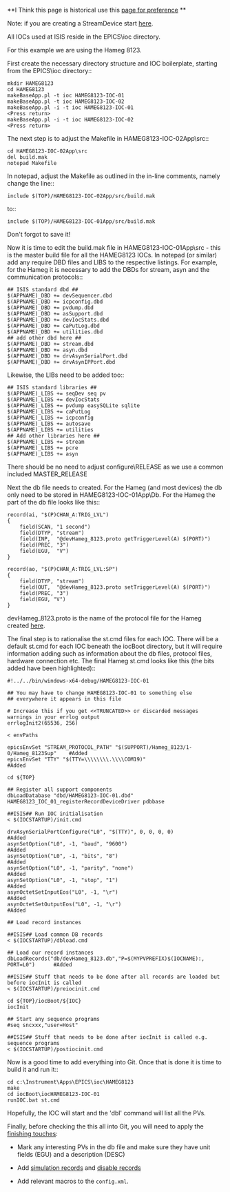 **I Think this page is historical use this [page for preference](Creating-an-ISIS-StreamDevice-IOC) **

Note: if you are creating a StreamDevice start [here](Creating-an-ISIS-StreamDevice-IOC).

All IOCs used at ISIS reside in the EPICS\\ioc directory.

For this example we are using the Hameg 8123.

First create the necessary directory structure and IOC boilerplate, starting from the EPICS\\ioc directory::

    mkdir HAMEG8123
    cd HAMEG8123
    makeBaseApp.pl -t ioc HAMEG8123-IOC-01
    makeBaseApp.pl -t ioc HAMEG8123-IOC-02
    makeBaseApp.pl -i -t ioc HAMEG8123-IOC-01
    <Press return>
    makeBaseApp.pl -i -t ioc HAMEG8123-IOC-02
    <Press return>

The next step is to adjust the Makefile in HAMEG8123-IOC-02App\\src::

    cd HAMEG8123-IOC-02App\src
    del build.mak
    notepad Makefile

In notepad, adjust the Makefile as outlined in the in-line comments, namely change the line::

    include $(TOP)/HAMEG8123-IOC-02App/src/build.mak

to::

    include $(TOP)/HAMEG8123-IOC-01App/src/build.mak

Don't forgot to save it!

Now it is time to edit the build.mak file in HAMEG8123-IOC-01App\\src - this is the master build file for all the HAMEG8123 IOCs.
In notepad (or similar) add any require DBD files and LIBS to the respective listings. For example, for the Hameg it is necessary to add the DBDs for stream, asyn and the communication protocols::

   ```
   ## ISIS standard dbd ##
   $(APPNAME)_DBD += devSequencer.dbd
   $(APPNAME)_DBD += icpconfig.dbd
   $(APPNAME)_DBD += pvdump.dbd
   $(APPNAME)_DBD += asSupport.dbd
   $(APPNAME)_DBD += devIocStats.dbd
   $(APPNAME)_DBD += caPutLog.dbd
   $(APPNAME)_DBD += utilities.dbd
   ## add other dbd here ##
   $(APPNAME)_DBD += stream.dbd
   $(APPNAME)_DBD += asyn.dbd
   $(APPNAME)_DBD += drvAsynSerialPort.dbd
   $(APPNAME)_DBD += drvAsynIPPort.dbd
   ```

Likewise, the LIBs need to be added too::

    ## ISIS standard libraries ##
    $(APPNAME)_LIBS += seqDev seq pv
    $(APPNAME)_LIBS += devIocStats 
    $(APPNAME)_LIBS += pvdump easySQLite sqlite 
    $(APPNAME)_LIBS += caPutLog
    $(APPNAME)_LIBS += icpconfig
    $(APPNAME)_LIBS += autosave
    $(APPNAME)_LIBS += utilities
    ## Add other libraries here ##
    $(APPNAME)_LIBS += stream
    $(APPNAME)_LIBS += pcre
    $(APPNAME)_LIBS += asyn

There should be no need to adjust configure\\RELEASE as we use a common included MASTER_RELEASE

Next the db file needs to created. For the Hameg (and most devices) the db only need to be stored in HAMEG8123-IOC-01App\\Db. For the Hameg the part of the db file looks like this::

    record(ai, "$(P)CHAN_A:TRIG_LVL") 
    {
        field(SCAN, "1 second")
        field(DTYP, "stream")
        field(INP,  "@devHameg_8123.proto getTriggerLevel(A) $(PORT)")
        field(PREC, "3")
        field(EGU,  "V")
    }

    record(ao, "$(P)CHAN_A:TRIG_LVL:SP") 
    {
        field(DTYP, "stream")
        field(OUT,  "@devHameg_8123.proto setTriggerLevel(A) $(PORT)")
        field(PREC, "3")
        field(EGU, "V") 
    }

devHameg_8123.proto is the name of the protocol file for the Hameg created [here](Writing-An-ISIS-Stream-Device).

The final step is to rationalise the st.cmd files for each IOC. There will be a default st.cmd for each IOC beneath the iocBoot directory, but it will require information adding such as information about the db files, protocol files, hardware connection etc.
The final Hameg st.cmd looks like this (the bits added have been highlighted)::

    #!../../bin/windows-x64-debug/HAMEG8123-IOC-01

    ## You may have to change HAMEG8123-IOC-01 to something else
    ## everywhere it appears in this file

    # Increase this if you get <<TRUNCATED>> or discarded messages warnings in your errlog output
    errlogInit2(65536, 256)

    < envPaths

    epicsEnvSet "STREAM_PROTOCOL_PATH" "$(SUPPORT)/Hameg_8123/1-0/Hameg_8123Sup"    #Added
    epicsEnvSet "TTY" "$(TTY=\\\\\\\\.\\\\COM19)"                                   #Added

    cd ${TOP}

    ## Register all support components
    dbLoadDatabase "dbd/HAMEG8123-IOC-01.dbd"
    HAMEG8123_IOC_01_registerRecordDeviceDriver pdbbase

    ##ISIS## Run IOC initialisation 
    < $(IOCSTARTUP)/init.cmd

    drvAsynSerialPortConfigure("L0", "$(TTY)", 0, 0, 0, 0)                          #Added
    asynSetOption("L0", -1, "baud", "9600")                                         #Added
    asynSetOption("L0", -1, "bits", "8")                                            #Added
    asynSetOption("L0", -1, "parity", "none")                                       #Added
    asynSetOption("L0", -1, "stop", "1")                                            #Added
    asynOctetSetInputEos("L0", -1, "\r")                                            #Added
    asynOctetSetOutputEos("L0", -1, "\r")                                           #Added

    ## Load record instances

    ##ISIS## Load common DB records 
    < $(IOCSTARTUP)/dbload.cmd

    ## Load our record instances
    dbLoadRecords("db/devHameg_8123.db","P=$(MYPVPREFIX)$(IOCNAME):, PORT=L0")      #Added

    ##ISIS## Stuff that needs to be done after all records are loaded but before iocInit is called 
    < $(IOCSTARTUP)/preiocinit.cmd

    cd ${TOP}/iocBoot/${IOC}
    iocInit

    ## Start any sequence programs
    #seq sncxxx,"user=Host"

    ##ISIS## Stuff that needs to be done after iocInit is called e.g. sequence programs 
    < $(IOCSTARTUP)/postiocinit.cmd
 

Now is a good time to add everything into Git. Once that is done it is time to build it and run it::

    cd c:\Instrument\Apps\EPICS\ioc\HAMEG8123
    make
    cd iocBoot\iocHAMEG8123-IOC-01
    runIOC.bat st.cmd
    
Hopefully, the IOC will start and the 'dbl' command will list all the PVs.


Finally, before checking the this all into Git, you will need to apply the [finishing touches](IOC-Finishing-Touches):

* Mark any interesting PVs in the db file and make sure they have unit fields (EGU) and a description (DESC)

* Add [simulation records](Record-Simulation) and [disable records](Disable-records)

* Add relevant macros to the `config.xml`.